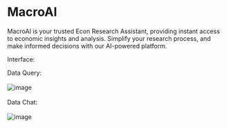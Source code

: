 # MacroAI
MacroAI is your trusted Econ Research Assistant, providing instant access to economic insights and analysis. Simplify your research process, and make informed decisions with our AI-powered platform. 

Interface:

Data Query: <br><br>
![image](https://github.com/gopal10sep/MacroAI/assets/12400625/cb1ce926-d352-4d9d-9bc7-82330dc3289c)
<br><br>
Data Chat:<br><br>
![image](https://github.com/gopal10sep/MacroAI/assets/12400625/f096f512-a800-4c0f-9a43-616124230829)


